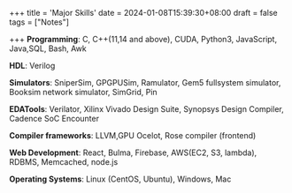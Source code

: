 +++
title = 'Major Skills'
date = 2024-01-08T15:39:30+08:00
draft = false
tags = ["Notes"]

+++
**Programming**: C, C++(11,14 and above), CUDA, Python3, JavaScript, Java,SQL, Bash, Awk

**HDL**: Verilog

**Simulators**: SniperSim, GPGPUSim, Ramulator, Gem5 fullsystem simulator, Booksim network simulator, SimGrid, Pin

**EDATools**: Verilator, Xilinx Vivado Design Suite, Synopsys Design Compiler, Cadence SoC Encounter

**Compiler frameworks**: LLVM,GPU Ocelot, Rose compiler (frontend)

**Web Development**: React, Bulma, Firebase, AWS(EC2, S3, lambda), RDBMS, Memcached, node.js

**Operating Systems**: Linux (CentOS, Ubuntu), Windows, Mac